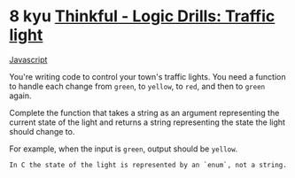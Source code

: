 # 8 kyu [Thinkful - Logic Drills: Traffic light](https://www.codewars.com/kata/58649884a1659ed6cb000072)

<!-- START LANGUAGE_LINKS -->

[Javascript](./javascript.js)

<!-- END LANGUAGE_LINKS -->

You're writing code to control your town's traffic lights. You need a function to handle each change from `green`, to `yellow`, to `red`, and then to `green` again. 

Complete the function that takes a string as an argument representing the current state of the light and returns a string representing the state the light should change to.

For example, when the input is `green`, output should be `yellow`.

```if:c
In C the state of the light is represented by an `enum`, not a string.
```